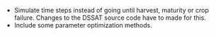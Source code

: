 - Simulate time steps instead of going until harvest, maturity or crop failure. Changes to the DSSAT source code have to made for this. 
- Include some parameter optimization methods.
